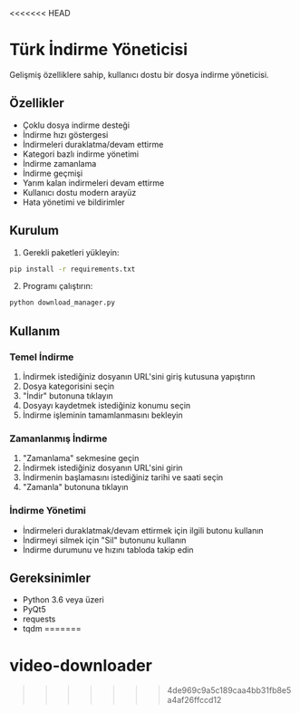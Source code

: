 <<<<<<< HEAD
# Türk İndirme Yöneticisi

Gelişmiş özelliklere sahip, kullanıcı dostu bir dosya indirme yöneticisi.

## Özellikler

- Çoklu dosya indirme desteği
- İndirme hızı göstergesi
- İndirmeleri duraklatma/devam ettirme
- Kategori bazlı indirme yönetimi
- İndirme zamanlama
- İndirme geçmişi
- Yarım kalan indirmeleri devam ettirme
- Kullanıcı dostu modern arayüz
- Hata yönetimi ve bildirimler

## Kurulum

1. Gerekli paketleri yükleyin:
```bash
pip install -r requirements.txt
```

2. Programı çalıştırın:
```bash
python download_manager.py
```

## Kullanım

### Temel İndirme
1. İndirmek istediğiniz dosyanın URL'sini giriş kutusuna yapıştırın
2. Dosya kategorisini seçin
3. "İndir" butonuna tıklayın
4. Dosyayı kaydetmek istediğiniz konumu seçin
5. İndirme işleminin tamamlanmasını bekleyin

### Zamanlanmış İndirme
1. "Zamanlama" sekmesine geçin
2. İndirmek istediğiniz dosyanın URL'sini girin
3. İndirmenin başlamasını istediğiniz tarihi ve saati seçin
4. "Zamanla" butonuna tıklayın

### İndirme Yönetimi
- İndirmeleri duraklatmak/devam ettirmek için ilgili butonu kullanın
- İndirmeyi silmek için "Sil" butonunu kullanın
- İndirme durumunu ve hızını tabloda takip edin

## Gereksinimler

- Python 3.6 veya üzeri
- PyQt5
- requests
- tqdm 
=======
# video-downloader
>>>>>>> 4de969c9a5c189caa4bb31fb8e5a4af26ffccd12
